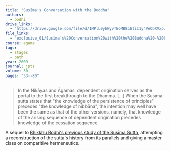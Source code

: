 ```yaml
---
title: "Susīma's Conversation with the Buddha"
authors:
  - bodhi
drive_links:
  - "https://drive.google.com/file/d/1MPlL0yhWyvTEoMB8iEtiI1y4VeQbXVxp/view?usp=drivesdk"
file_links:
  - "exclusive_01/Susīma’s%20Conversation%20with%20the%20Buddha%20-%20Bhikkhu%20Bodhi.pdf"
course: agama
tags:
  - stages
  - path
year: 2009
journal: jpts
volume: 30
pages: "33--80"
---
```


> In the Nikāyas and Āgamas, dependent origination serves as the portal to the first breakthrough to the Dhamma. [...] When the Susīma-sutta states that "the knowledge of the persistence of principles" precedes "the knowledge of nibbāna", the intention may well have been the same as that of the other versions, namely, that knowledge of the arising sequence of dependent origination precedes knowledge of the cessation sequence.

A sequel to [Bhikkhu Bodhi's previous study of the Susīma Sutta](/content/articles/susima-sutta_bodhi), attempting a reconstruction of the sutta's history from its parallels and giving a master class on comparitive hermeneutics.
